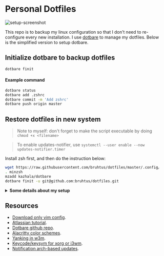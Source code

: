 # Personal Dotfiles

![setup-screenshot](https://raw.githubusercontent.com/wiki/bruhtus/dotfiles/arch-linux-setup-july-2023.png)

This repo is to backup my linux configuration so that I don't need to
re-configure every new installation.
I use [dotbare](https://github.com/kazhala/dotbare) to manage my dotfiles.
Below is the simplified version to setup dotbare.

## Initialize dotbare to backup dotfiles
```sh
dotbare finit
```

#### Example command
```sh
dotbare status
dotbare add .zshrc
dotbare commit -m 'Add zshrc'
dotbare push origin master
```

## Restore dotfiles in new system
> Note to myself: don't forget to make the script executable by doing
> `chmod +x <filename>`

> To enable updates-notifier, use
> `systemctl --user enable --now updates-notifier.timer`

Install zsh first, and then do the instruction below:

```sh
wget https://raw.githubusercontent.com/bruhtus/dotfiles/master/.config/zsh/minzsh
. minzsh
mzadd kazhala/dotbare
dotbare finit -u git@github.com:bruhtus/dotfiles.git
```

<details>
<summary><strong>Some details about my setup</strong></summary>

Category             | Name
---                  | ---
Operating system     | [Arch linux](https://archlinux.org/)
Window manager       | [i3](https://github.com/i3/i3)
Text editor          | [Vim](https://github.com/vim/vim)<br> [Neovim](https://github.com/neovim/neovim) (no longer using)
Terminal emulator    | [Alacritty](https://github.com/alacritty/alacritty)
Terminal multiplexer | [Tmux](https://github.com/tmux/tmux)
Shell                | [Zsh](https://zsh.sourceforge.io/Doc/Release/index.html) (interactive)<br> [Bash](https://www.gnu.org/software/bash/)
Shell prompt         | [Custom zsh prompt](https://github.com/bruhtus/dotfiles/blob/master/.config/zsh/prompt)<br> [Starship](https://starship.rs/) (no longer using)<br> [Powerlevel10k](https://github.com/romkatv/powerlevel10k) (no longer using)
Shell plugin manager | [Minzsh](https://github.com/bruhtus/dotfiles/blob/master/.config/zsh/minzsh)<br> [Zplug](https://github.com/zplug/zplug) (no longer using)
Package manager      | [Pacman](https://wiki.archlinux.org/title/pacman)<br> [Yay (AUR helper)](https://github.com/Jguer/yay)
Status bar           | [Polybar](https://github.com/polybar/polybar)
Notification daemon  | [Dunst](https://github.com/dunst-project/dunst)
Launcher             | [Rofi](https://github.com/davatorium/rofi)<br> [Dmenu](https://tools.suckless.org/dmenu/) (no longer using)
Compositor           | [Picom](https://github.com/yshui/picom)
File manager         | [Ranger (TUI)](https://github.com/ranger/ranger)<br> [Pcmanfm (GUI)](https://github.com/lxde/pcmanfm)
Video player         | [Mpv](https://mpv.io/)
System monitor       | [Htop](https://github.com/htop-dev/htop)<br> [Btop](https://github.com/aristocratos/btop)<br> [Bpytop](https://github.com/aristocratos/bpytop) (no longer using)<br> [Gtop](https://github.com/aksakalli/gtop) (no longer using)<br> [Conky](https://github.com/brndnmtthws/conky) (no longer using)
To-do list manager   | [Taskwarrior](https://taskwarrior.org/)
Python venv manager  | [Pyv](https://github.com/bruhtus/pyv)

</details>

## Resources
- [Download only vim config](https://minhaskamal.github.io/DownGit/#/home?url=https://github.com/bruhtus/dotfiles/tree/master/.vim).
- [Atlassian tutorial](https://www.atlassian.com/git/tutorials/dotfiles).
- [Dotbare github repo](https://github.com/kazhala/dotbare).
- [Alacritty color schemes](https://github.com/alacritty/alacritty-theme).
- [Yanking in w3m](https://unix.stackexchange.com/questions/12497/yanking-urls-in-w3m).
- [Keycode/keysym for xorg or i3wm](http://xahlee.info/linux/linux_show_keycode_keysym.html).
- [Notification arch-based updates](https://eang.it/notifications-of-pacman-updates/).
